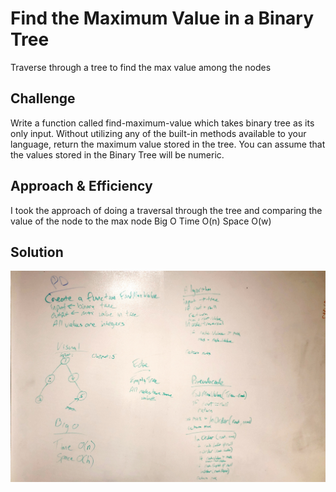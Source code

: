 # Find the Maximum Value in a Binary Tree
Traverse through a tree to find the max value among the nodes

## Challenge
Write a function called find-maximum-value which takes binary tree as its only input. Without utilizing any of the built-in methods available to your language, return the maximum value stored in the tree. You can assume that the values stored in the Binary Tree will be numeric.

## Approach & Efficiency
I took the approach of doing a traversal through the tree and comparing the value of the node to the max node
Big O
Time O(n)
Space O(w)

## Solution

![Whiteboard](https://github.com/rynnnaa/data-structures-and-algorithms/blob/master/assets/find-maximum-value-binary-tree.jpeg)
